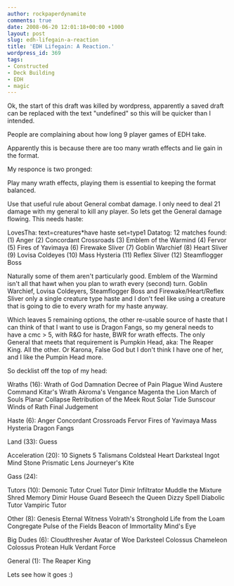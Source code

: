 ```yaml
---
author: rockpaperdynamite
comments: true
date: 2008-06-20 12:01:18+00:00 +1000
layout: post
slug: edh-lifegain-a-reaction
title: 'EDH Lifegain: A Reaction.'
wordpress_id: 369
tags:
- Constructed
- Deck Building
- EDH
- magic
---
```


Ok, the start of this draft was killed by wordpress, apparently a saved draft can be replaced with the text "undefined" so this will be quicker than I intended.

People are complaining about how long 9 player games of EDH take.

Apparently this is because there are too many wrath effects and lie gain in the format.

My responce is two pronged:

Play many wrath effects, playing them is essential to keeping the format balanced.

Use that useful rule about General combat damage. I only need to deal 21 damage with my general to kill any player. So lets get the General damage flowing. This needs haste:<!-- more -->

LovesTha: text=creatures*have haste set=type1
Datatog: 12 matches found: (1) Anger (2) Concordant Crossroads (3) Emblem of the Warmind (4) Fervor (5) Fires of Yavimaya (6) Firewake Sliver (7) Goblin Warchief (8) Heart Sliver (9) Lovisa Coldeyes (10) Mass Hysteria (11) Reflex Sliver (12) Steamflogger Boss

Naturally some of them aren't particularly good. Emblem of the Warmind isn't all that hawt when you plan to wrath every (second) turn. Goblin Warchief, Lovisa Coldeyers, Steamflogger Boss and Firewake/Heart/Reflex Sliver only a single creature type haste and I don't feel like using a creature that is going to die to every wrath for my haste anyway.

Which leaves 5 remaining options, the other re-usable source of haste that I can think of that I want to use is Dragon Fangs, so my general needs to have a cmc > 5, with R&G for haste, BWR for wrath effects. The only General that meets that requirement is Pumpkin Head, aka: The Reaper King. All the other. Or Karona, False God but I don't think I have one of her, and I like the Pumpin Head more.

So decklist off the top of my head:

Wraths (16):
Wrath of God
Damnation
Decree of Pain
Plague Wind
Austere Command
Kitar's Wrath
Akroma's Vengance
Magenta the Lion
March of Souls
Planar Collapse
Retribution of the Meek
Rout
Solar Tide
Sunscour
Winds of Rath
Final Judgement

Haste (6):
Anger
Concordant Crossroads
Fervor
Fires of Yavimaya
Mass Hysteria
Dragon Fangs

Land (33):
Guess

Acceleration (20):
10 Signets
5 Talismans
Coldsteal Heart
Darksteal Ingot
Mind Stone
Prismatic Lens
Journeyer's Kite

Gass (24):

Tutors (10):
Demonic Tutor
Cruel Tutor
Dimir Infiltrator
Muddle the Mixture
Shred Memory
Dimir House Guard
Beseech the Queen
Dizzy Spell
Diabolic Tutor
Vampiric Tutor

Other (8):
Genesis
Eternal Witness
Volrath's Stronghold
Life from the Loam
Congregate
Pulse of the Fields
Beacon of Immortality
Mind's Eye

Big Dudes (6):
Cloudthresher
Avatar of Woe
Darksteel Colossus
Chameleon Colossus
Protean Hulk
Verdant Force

General (1):
The Reaper King

Lets see how it goes :)
